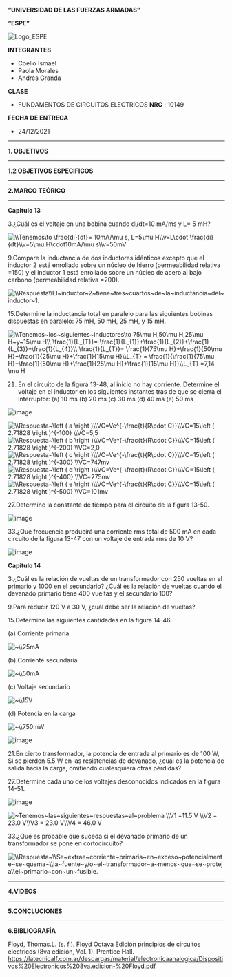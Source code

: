 **“UNIVERSIDAD DE LAS FUERZAS ARMADAS”**

**“ESPE”**

![Logo_ESPE](https://user-images.githubusercontent.com/93800511/140828546-04ee2765-180c-4e68-84cf-8bca73c21c5f.png)

**INTEGRANTES**
* Coello Ismael 
* Paola Morales 
* Andrés Granda
 
**CLASE**
* FUNDAMENTOS DE CIRCUITOS ELECTRICOS **NRC** : 10149

**FECHA DE ENTREGA**
* 24/12/2021

--------------------------------------------------------------------------------------------------------------------------------------------------------------------------------

**1. OBJETIVOS**

--------------------------------------------------------------------------------------------------------------------------------------------------------------------------------


**1.2 OBJETIVOS ESPECIFICOS** 

--------------------------------------------------------------------------------------------------------------------------------------------------------------------------------


**2.MARCO TEÓRICO**

--------------------------------------------------------------------------------------------------------------------------------------------------------------------------------


**Capitulo 13**


3.¿Cuál es el voltaje en una bobina cuando di/dt=10 mA/ms y L= 5 mH?

<img src="https://latex.codecogs.com/svg.image?\\Tenemos\to&space;\frac{di}{dt}=&space;10mA/\mu&space;s,&space;&space;L=5\mu&space;H\\v=L\cdot&space;&space;\frac{di}{dt}\\v=5\mu&space;H\cdot10mA/\mu&space;s\\v=50mV&space;" title="\\Tenemos\to \frac{di}{dt}= 10mA/\mu s, L=5\mu H\\v=L\cdot \frac{di}{dt}\\v=5\mu H\cdot10mA/\mu s\\v=50mV " />

9.Compare la inductancia de dos inductores idénticos excepto que el inductor 2 está enrollado sobre un
núcleo de hierro (permeabilidad relativa =150) y el inductor 1 está enrollado sobre un núcleo de acero al bajo carbono (permeabilidad relativa =200).

<img src="https://latex.codecogs.com/svg.image?\\Respuesta\\El~inductor~2~tiene~tres~cuartos~de~la~inductancia~del~inductor~1." title="\\Respuesta\\El~inductor~2~tiene~tres~cuartos~de~la~inductancia~del~inductor~1." />

15.Determine la inductancia total en paralelo para las siguientes bobinas dispuestas en paralelo: 75 mH,
50 mH, 25 mH, y 15 mH.

<img src="https://latex.codecogs.com/svg.image?\\Tenemos~los~siguientes~inductores\to&space;75\mu&space;H,50\mu&space;H,25\mu&space;H~y~15\mu&space;H\\&space;\frac{1}{L_{T}}=&space;\frac{1}{L_{1}}&plus;\frac{1}{L_{2}}&plus;\frac{1}{L_{3}}&plus;\frac{1}{L_{4}}\\&space;\frac{1}{L_{T}}=&space;\frac{1}{75\mu&space;H}&plus;\frac{1}{50\mu&space;H}&plus;\frac{1}{25\mu&space;H}&plus;\frac{1}{15\mu&space;H}\\L_{T}&space;=&space;\frac{1}{\frac{1}{75\mu&space;H}&plus;\frac{1}{50\mu&space;H}&plus;\frac{1}{25\mu&space;H}&plus;\frac{1}{15\mu&space;H}}\\L_{T}&space;=7,14&space;\mu&space;H" title="\\Tenemos~los~siguientes~inductores\to 75\mu H,50\mu H,25\mu H~y~15\mu H\\ \frac{1}{L_{T}}= \frac{1}{L_{1}}+\frac{1}{L_{2}}+\frac{1}{L_{3}}+\frac{1}{L_{4}}\\ \frac{1}{L_{T}}= \frac{1}{75\mu H}+\frac{1}{50\mu H}+\frac{1}{25\mu H}+\frac{1}{15\mu H}\\L_{T} = \frac{1}{\frac{1}{75\mu H}+\frac{1}{50\mu H}+\frac{1}{25\mu H}+\frac{1}{15\mu H}}\\L_{T} =7,14 \mu H" />

21. En el circuito de la figura 13-48, al inicio no hay corriente. Determine el voltaje en el inductor en los
siguientes instantes tras de que se cierra el interruptor:
(a)  10 ms (b) 20 ms (c) 30 ms (d) 40 ms (e) 50 ms

![image](https://user-images.githubusercontent.com/93835587/152893881-62c7c2e6-02a3-4da3-ab3e-36228814ce0f.png)

<img src="https://latex.codecogs.com/svg.image?\\Respuesta~\left&space;(&space;a&space;\right&space;)\\VC=Ve^{-\frac{t}{R\cdot&space;C}}\\VC=15\left&space;(&space;2.71828&space;\right&space;)^{-100}&space;\\VC=5,5" title="\\Respuesta~\left ( a \right )\\VC=Ve^{-\frac{t}{R\cdot C}}\\VC=15\left ( 2.71828 \right )^{-100} \\VC=5,5" />

<img src="https://latex.codecogs.com/svg.image?\\Respuesta~\left&space;(&space;b&space;\right&space;)\\VC=Ve^{-\frac{t}{R\cdot&space;C}}\\VC=15\left&space;(&space;2.71828&space;\right&space;)^{-200}&space;\\VC=2,0" title="\\Respuesta~\left ( b \right )\\VC=Ve^{-\frac{t}{R\cdot C}}\\VC=15\left ( 2.71828 \right )^{-200} \\VC=2,0" />

<img src="https://latex.codecogs.com/svg.image?\\Respuesta~\left&space;(&space;c&space;\right&space;)\\VC=Ve^{-\frac{t}{R\cdot&space;C}}\\VC=15\left&space;(&space;2.71828&space;\right&space;)^{-300}&space;\\VC=747mv" title="\\Respuesta~\left ( c \right )\\VC=Ve^{-\frac{t}{R\cdot C}}\\VC=15\left ( 2.71828 \right )^{-300} \\VC=747mv" />

<img src="https://latex.codecogs.com/svg.image?\\Respuesta~\left&space;(&space;d&space;\right&space;)\\VC=Ve^{-\frac{t}{R\cdot&space;C}}\\VC=15\left&space;(&space;2.71828&space;\right&space;)^{-400}&space;\\VC=275mv" title="\\Respuesta~\left ( d \right )\\VC=Ve^{-\frac{t}{R\cdot C}}\\VC=15\left ( 2.71828 \right )^{-400} \\VC=275mv" />

<img src="https://latex.codecogs.com/svg.image?\\Respuesta~\left&space;(&space;e&space;\right&space;)\\VC=Ve^{-\frac{t}{R\cdot&space;C}}\\VC=15\left&space;(&space;2.71828&space;\right&space;)^{-500}&space;\\VC=101mv" title="\\Respuesta~\left ( e \right )\\VC=Ve^{-\frac{t}{R\cdot C}}\\VC=15\left ( 2.71828 \right )^{-500} \\VC=101mv" />



27.Determine la constante de tiempo para el circuito de la figura 13-50.

![image](https://user-images.githubusercontent.com/93835587/152893922-fc7c2b77-2476-47cd-9f41-660be9c1fbd7.png)

33.¿Qué frecuencia producirá una corriente rms total de 500 mA en cada circuito de la figura 13-47 con
un voltaje de entrada rms de 10 V?

![image](https://user-images.githubusercontent.com/93835587/152896218-9aecc243-158c-40d2-af19-af3a027b3d66.png)


**Capitulo 14**

3.¿Cuál es la relación de vueltas de un transformador con 250 vueltas en el primario y 1000 en el secundario? ¿Cuál es la relación de vueltas cuando el devanado primario tiene 400 vueltas y el secundario 100?

9.Para reducir 120 V a 30 V, ¿cuál debe ser la relación de vueltas?

15.Determine las siguientes cantidades en la figura 14-46.

(a) Corriente primaria

<img src="https://latex.codecogs.com/svg.image?~\\25mA&space;" title="~\\25mA " />

(b) Corriente secundaria

<img src="https://latex.codecogs.com/svg.image?~\\50mA" title="~\\50mA" />

(c) Voltaje secundario

<img src="https://latex.codecogs.com/svg.image?~\\15V" title="~\\15V" />

(d) Potencia en la carga

<img src="https://latex.codecogs.com/svg.image?~\\750mW&space;" title="~\\750mW " />

![image](https://user-images.githubusercontent.com/93835587/152894432-d68034e2-7f82-4aaf-82c3-56d9c85a273d.png)

21.En cierto transformador, la potencia de entrada al primario es de 100 W, Si se pierden 5.5 W en las resistencias de devanado, ¿cuál es la potencia de salida hacia la carga, omitiendo cualesquiera otras pérdidas?

27.Determine cada uno de los voltajes desconocidos indicados en la figura 14-51.

![image](https://user-images.githubusercontent.com/93835587/152894703-a559b5f8-069e-4245-a402-00e427071226.png)

<img src="https://latex.codecogs.com/svg.image?~Tenemos~las~siguientes~respuestas~al~problema&space;\\V1&space;=11.5&space;V&space;\\V2&space;=&space;23.0&space;V\\V3&space;=&space;23.0&space;V\\V4&space;=&space;46.0&space;V" title="~Tenemos~las~siguientes~respuestas~al~problema \\V1 =11.5 V \\V2 = 23.0 V\\V3 = 23.0 V\\V4 = 46.0 V" />

33.¿Qué es probable que suceda si el devanado primario de un transformador se pone en cortocircuito?

<img src="https://latex.codecogs.com/svg.image?\\Respuesta~\\Se~extrae~corriente~primaria~en~exceso~potencialmente~se~quema~\\la~fuente~y/o~el~transformador~a~menos~que~se~proteja\\el~primario~con~un~fusible.&space;" title="\\Respuesta~\\Se~extrae~corriente~primaria~en~exceso~potencialmente~se~quema~\\la~fuente~y/o~el~transformador~a~menos~que~se~proteja\\el~primario~con~un~fusible. " />


--------------------------------------------------------------------------------------------------------------------------------------------------------------------------------

**4.VIDEOS**

--------------------------------------------------------------------------------------------------------------------------------------------------------------------------------


**5.CONCLUCIONES**

--------------------------------------------------------------------------------------------------------------------------------------------------------------------------------


**6.BIBLIOGRAFÍA**

Floyd, Thomas.L. (s. f.). Floyd Octava Edición principios de circuitos electricos (8va edición, Vol. 1). Prentice Hall. https://latecnicalf.com.ar/descargas/material/electronicaanalogica/Dispositivos%20Electronicos%208va.edicion-%20Floyd.pdf


